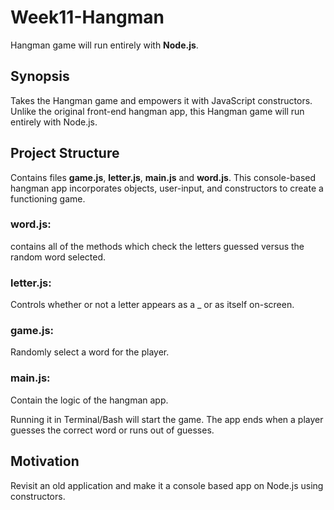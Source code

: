 # Week11-Hangman
Hangman game will run entirely with **Node.js**.

## Synopsis

Takes the Hangman game and empowers it with JavaScript constructors. Unlike the original front-end hangman app, this Hangman game will run entirely with Node.js.


## Project Structure

Contains files **game.js**, **letter.js**, **main.js** and **word.js**.
This console-based hangman app incorporates objects, user-input, and constructors to create a functioning game.


### word.js: 
contains all of the methods which check the letters guessed versus the random word selected.

### letter.js: 
Controls whether or not a letter appears as a _ or as itself on-screen.

### game.js: 
Randomly select a word for the player.

### main.js:
Contain the logic of the hangman app. 

Running it in Terminal/Bash will start the game.
The app ends when a player guesses the correct word or runs out of guesses.



## Motivation

Revisit an old application and make it a console based app on Node.js using constructors.


